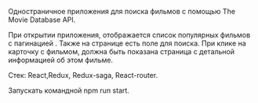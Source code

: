 Одностраничное приложения для поиска фильмов с помощью The Movie Database API.

При открытии приложения, отображается список популярных фильмов с пагинацией . Также на странице  есть поле для поиска.
При клике на карточку с фильмом, должна быть показана страница с детальной информацией об этом фильме.

Стек: React,Redux, Redux-saga, React-router.

Запускать командной npm run start.
